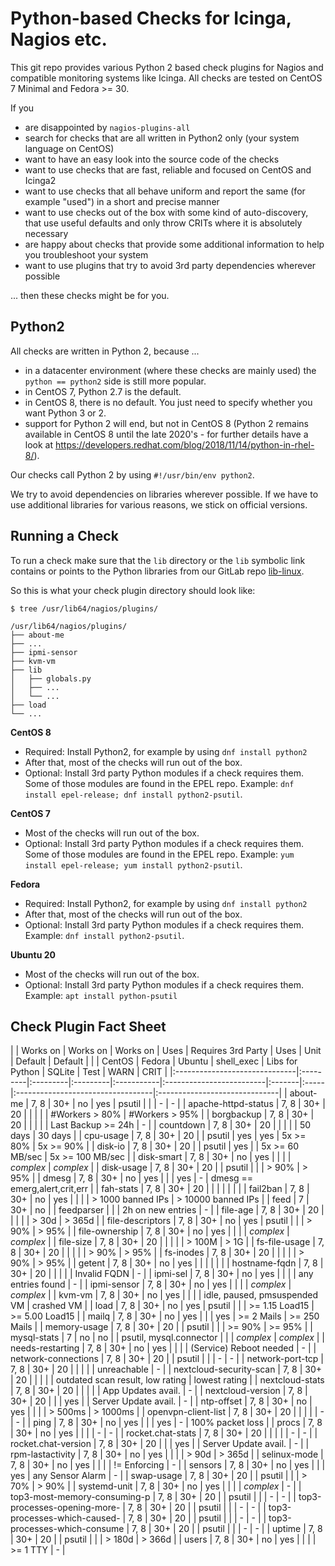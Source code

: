 # Python-based Checks for Icinga, Nagios etc.

This git repo provides various Python 2 based check plugins for Nagios and compatible monitoring systems like Icinga. All checks are tested on CentOS 7 Minimal and Fedora >= 30.

If you

* are disappointed by `nagios-plugins-all`
* search for checks that are all written in Python2 only (your system language on CentOS)
* want to have an easy look into the source code of the checks
* want to use checks that are fast, reliable and focused on CentOS and Icinga2
* want to use checks that all behave uniform and report the same (for example "used") in a short and precise manner
* want to use checks out of the box with some kind of auto-discovery, that use useful defaults and only throw CRITs where it is absolutely necessary
* are happy about checks that provide some additional information to help you troubleshoot your system
* want to use plugins that try to avoid 3rd party dependencies wherever possible

... then these checks might be for you.


## Python2

All checks are written in Python 2, because ...

* in a datacenter environment (where these checks are mainly used) the `python == python2` side is still more popular.
* in CentOS 7, Python 2.7 is the default.
* in CentOS 8, there is no default. You just need to specify whether you want Python 3 or 2.
* support for Python 2 will end, but not in CentOS 8 (Python 2 remains available in CentOS 8 until the late 2020's - for further details have a look at https://developers.redhat.com/blog/2018/11/14/python-in-rhel-8/).

Our checks call Python 2 by using `#!/usr/bin/env python2`.

We try to avoid dependencies on libraries wherever possible. If we have to use additional libraries for various reasons, we stick on official versions.


## Running a Check

To run a check make sure that the `lib` directory or the `lib` symbolic link contains or points to the Python libraries from our GitLab repo [lib-linux](https://git.linuxfabrik.ch/linuxfabrik-icinga-plugins/lib-linux).

So this is what your check plugin directory should look like:

```
$ tree /usr/lib64/nagios/plugins/

/usr/lib64/nagios/plugins/
├── about-me
├── ...
├── ipmi-sensor
├── kvm-vm
├── lib
│   ├── globals.py
│   ├── ...
│   └── ...
├── load
└── ...
```


**CentOS 8**

* Required: Install Python2, for example by using `dnf install python2`
* After that, most of the checks will run out of the box.
* Optional: Install 3rd party Python modules if a check requires them. Some of those modules are found in the EPEL repo. Example:
  `dnf install epel-release; dnf install python2-psutil`.


**CentOS 7**

* Most of the checks will run out of the box.
* Optional: Install 3rd party Python modules if a check requires them. Some of those modules are found in the EPEL repo. Example:
  `yum install epel-release; yum install python2-psutil`.


**Fedora**

* Required: Install Python2, for example by using `dnf install python2`
* After that, most of the checks will run out of the box.
* Optional: Install 3rd party Python modules if a check requires them. Example:
  `dnf install python2-psutil`.


**Ubuntu 20**

* Most of the checks will run out of the box.
* Optional: Install 3rd party Python modules if a check requires them. Example:
  `apt install python-psutil`


## Check Plugin Fact Sheet

|                               | Works on | Works on | Works on | Uses       | Requires 3rd Party       | Uses   | Unit | Default                           | Default                       |
|                               | CentOS   | Fedora   | Ubuntu   | shell_exec | Libs for Python          | SQLite | Test | WARN                              | CRIT                          |
|:------------------------------|:---------|:---------|:---------|:-----------|:-------------------------|:-------|:-----|:----------------------------------|:------------------------------|
| about-me                      | 7, 8     | 30+      | no       | yes        | psutil                   |        |      | -                                 | -                             |
| apache-httpd-status           | 7, 8     | 30+      | 20       |            |                          |        |      | #Workers > 80%                    | #Workers > 95%                |
| borgbackup                    | 7, 8     | 30+      | 20       |            |                          |        |      | Last Backup >= 24h                | -                             |
| countdown                     | 7, 8     | 30+      | 20       |            |                          |        |      | 50 days                           | 30 days                       |
| cpu-usage                     | 7, 8     | 30+      | 20       |            | psutil                   | yes    | yes  | 5x >= 80%                         | 5x >= 90%                     |
| disk-io                       | 7, 8     | 30+      | 20       |            | psutil                   | yes    |      | 5x >= 60 MB/sec                   | 5x >= 100 MB/sec              |
| disk-smart                    | 7, 8     | 30+      | no       | yes        |                          |        |      | _complex_                         | _complex_                     |
| disk-usage                    | 7, 8     | 30+      | 20       |            | psutil                   |        |      | > 90%                             | > 95%                         |
| dmesg                         | 7, 8     | 30+      | no       | yes        |                          |        | yes  | -                                 | dmesg == emerg,alert,crit,err |
| fah-stats                     | 7, 8     | 30+      | 20       |            |                          |        |      |                                   |                               |
| fail2ban                      | 7, 8     | 30+      | no       | yes        |                          |        |      | > 1000 banned IPs                 | > 10000 banned IPs            |
| feed                          | 7        | 30+      | no       |            | feedparser               |        |      | 2h on new entries                 | -                             |
| file-age                      | 7, 8     | 30+      | 20       |            |                          |        |      | > 30d                             | > 365d                        |
| file-descriptors              | 7, 8     | 30+      | no       | yes        | psutil                   |        |      | > 90%                             | > 95%                         |
| file-ownership                | 7, 8     | 30+      | no       | yes        |                          |        |      | _complex_                         | _complex_                     |
| file-size                     | 7, 8     | 30+      | 20       |            |                          |        |      | > 100M                            | > 1G                          |
| fs-file-usage                 | 7, 8     | 30+      | 20       |            |                          |        |      | > 90%                             | > 95%                         |
| fs-inodes                     | 7, 8     | 30+      | 20       |            |                          |        |      | > 90%                             | > 95%                         |
| getent                        | 7, 8     | 30+      | no       | yes        |                          |        |      |                                   |                               |
| hostname-fqdn                 | 7, 8     | 30+      | 20       |            |                          |        |      | Invalid FQDN                      | -                             |
| ipmi-sel                      | 7, 8     | 30+      | no       | yes        |                          |        |      | any entries found                 | -                             |
| ipmi-sensor                   | 7, 8     | 30+      | no       | yes        |                          |        |      | _complex_                         | _complex_                     |
| kvm-vm                        | 7, 8     | 30+      | no       | yes        |                          |        |      | idle, paused, pmsuspended VM      | crashed VM                    |
| load                          | 7, 8     | 30+      | no       | yes        | psutil                   |        |      | >= 1.15 Load15                    | >= 5.00 Load15                |
| mailq                         | 7, 8     | 30+      | no       | yes        |                          |        | yes  | >= 2 Mails                        | >= 250 Mails                  |
| memory-usage                  | 7, 8     | 30+      | 20       |            | psutil                   |        |      | >= 90%                            | >= 95%                        |
| mysql-stats                   | 7        | no       | no       |            | psutil, mysql.connector  |        |      | _complex_                         | _complex_                     |
| needs-restarting              | 7, 8     | 30+      | no       | yes        |                          |        |      | (Service) Reboot needed           | -                             |
| network-connections           | 7, 8     | 30+      | 20       |            | psutil                   |        |      | -                                 | -                             |
| network-port-tcp              | 7, 8     | 30+      | 20       |            |                          |        |      | unreachable                       | -                             |
| nextcloud-security-scan       | 7, 8     | 30+      | 20       |            |                          |        |      | outdated scan result, low rating  | lowest rating                 |
| nextcloud-stats               | 7, 8     | 30+      | 20       |            |                          |        |      | App Updates avail.                | -                             |
| nextcloud-version             | 7, 8     | 30+      | 20       |            |                          | yes    |      | Server Update avail.              | -                             |
| ntp-offset                    | 7, 8     | 30+      | no       | yes        |                          |        |      | > 500ms                           | > 1000ms                      |
| openvpn-client-list           | 7, 8     | 30+      | 20       |            |                          |        |      | -                                 | -                             |
| ping                          | 7, 8     | 30+      | no       | yes        |                          |        | yes  | -                                 | 100% packet loss              |
| procs                         | 7, 8     | 30+      | no       | yes        |                          |        |      | -                                 | -                             |
| rocket.chat-stats             | 7, 8     | 30+      | 20       |            |                          |        |      | -                                 | -                             |
| rocket.chat-version           | 7, 8     | 30+      | 20       |            |                          | yes    |      | Server Update avail.              | -                             |
| rpm-lastactivity              | 7, 8     | 30+      | no       | yes        |                          |        |      | > 90d                             | > 365d                        |
| selinux-mode                  | 7, 8     | 30+      | no       | yes        |                          |        |      | != Enforcing                      | -                             |
| sensors                       | 7, 8     | 30+      | no       | yes        |                          |        | yes  | any Sensor Alarm                  | -                             |
| swap-usage                    | 7, 8     | 30+      | 20       |            | psutil                   |        |      | > 70%                             | > 90%                         |
| systemd-unit                  | 7, 8     | 30+      | no       | yes        |                          |        |      | _complex_                         | -                             |
| top3-most-memory-consuming-p  | 7, 8     | 30+      | 20       |            | psutil                   |        |      | -                                 | -                             |
| top3-processes-opening-more-  | 7, 8     | 30+      | 20       |            | psutil                   |        |      | -                                 | -                             |
| top3-processes-which-caused-  | 7, 8     | 30+      | 20       |            | psutil                   |        |      | -                                 | -                             |
| top3-processes-which-consume  | 7, 8     | 30+      | 20       |            | psutil                   |        |      | -                                 | -                             |
| uptime                        | 7, 8     | 30+      | 20       |            | psutil                   |        |      | > 180d                            | > 366d                        |
| users                         | 7, 8     | 30+      | no       | yes        |                          |        |      | >= 1 TTY                          | -                             |
